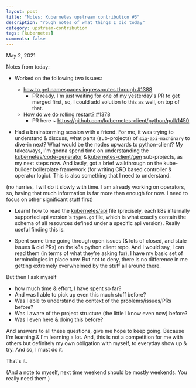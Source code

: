 ```yaml
---
layout: post
title: "Notes: Kubernetes upstream contribution #3"
description: "rough notes of what things I did today"
category: upstream-contribution
tags: [kubernetes]
comments: false
---
```


May 2, 2021

Notes from today:

- Worked on the following two issues:
    - [how to get namespaces ingressroutes through #1388](https://github.com/kubernetes-client/python/issues/1388)
        - PR ready, I'm just waiting for one of my yesterday's PR to get merged first, so, I could add solution to this as well, on top of that.
    - [How do we do rolling restart? #1378](https://github.com/kubernetes-client/python/issues/1378)
        - PR here ~ https://github.com/kubernetes-client/python/pull/1450

- Had a brainstorming session with a friend. For me, it was trying to understand & discuss, what parts (sub-projects) of `sig-api-machinary` to dive-in next? What would be the nodes upwards to python-client? My takeaways, I'm gonna spend time on understanding the [kubernetes/code-generator](https://github.com/kubernetes/code-generator/blob/master/OWNERS) & [kubernetes-client/gen](https://github.com/kubernetes-client/gen) sub-projects, as my next steps now. And lastly, got a brief walkthrough on the kube-builder boilerplate framework (for writing CRD based controller & operator logic). This is also something that I need to understand.

(no hurries, I will do it slowly with time. I am already working on operators, so, having that much information is far more than enough for now. I need to focus on other significant stuff first)

- Learnt how to read the [kubernetes/api](https://github.com/kubernetes/api) file (precisely, each k8s internally supported api version's `types.go` file, which is what exactly contain the schema of all resources defined under a specific api version). Really useful finding this is.  

- Spent some time going through open issues (& lots of closed, and stale issues & old PRs) on the k8s python client repo. And I would say, I can read them (in terms of what they're asking for), I have my basic set of terminologies in place now. But not to deny, there is no difference in me getting extremely overwhelmed by the stuff all around there. 

But then I ask myself
- how much time & effort, I have spent so far? 
- And was I able to pick up even this much stuff before? 
- Was I able to understand the context of the problems/issues/PRs before? 
- Was I aware of the project structure (the little I know even now) before?
- Was I even here & doing this before? 

And answers to all these questions, give me hope to keep going. Because I'm learning & I'm learning a lot. And, this is not a competition for me with others but definitely my own obligation with myself, to everyday show up & try. And so, I must do it.

That's it. 

(And a note to myself, next time weekend should be mostly weekends. You really need them.)
